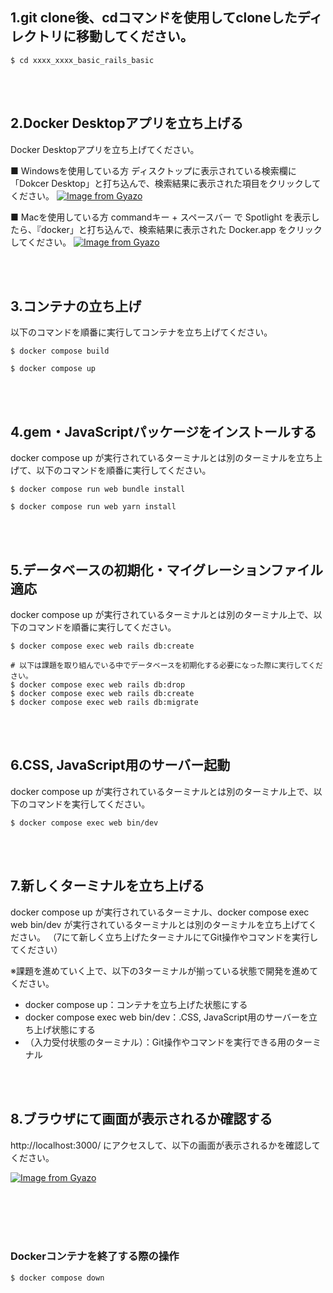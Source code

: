 ## 1.git clone後、cdコマンドを使用してcloneしたディレクトリに移動してください。
```
$ cd xxxx_xxxx_basic_rails_basic
```

<br /><br />

## 2.Docker Desktopアプリを立ち上げる
Docker Desktopアプリを立ち上げてください。

■ Windowsを使用している方
ディスクトップに表示されている検索欄に「Dokcer Desktop」と打ち込んで、検索結果に表示された項目をクリックしてください。
[![Image from Gyazo](https://t.gyazo.com/teams/startup-technology/7ed4318805455ba0056ab6bd8b6d869d.gif)](https://startup-technology.gyazo.com/7ed4318805455ba0056ab6bd8b6d869d)

■ Macを使用している方
commandキー + スペースバー で Spotlight を表示したら、『docker」と打ち込んで、検索結果に表示された Docker.app をクリックしてください。
[![Image from Gyazo](https://t.gyazo.com/teams/startup-technology/e0744c7e3a010fddc4ba1057e36e89bb.gif)](https://startup-technology.gyazo.com/e0744c7e3a010fddc4ba1057e36e89bb)

<br /><br />

## 3.コンテナの立ち上げ
以下のコマンドを順番に実行してコンテナを立ち上げてください。
```
$ docker compose build

$ docker compose up
```

<br /><br />

## 4.gem・JavaScriptパッケージをインストールする
docker compose up が実行されているターミナルとは別のターミナルを立ち上げて、以下のコマンドを順番に実行してください。
```
$ docker compose run web bundle install

$ docker compose run web yarn install
```

<br /><br />

## 5.データベースの初期化・マイグレーションファイル適応
docker compose up が実行されているターミナルとは別のターミナル上で、以下のコマンドを順番に実行してください。
```
$ docker compose exec web rails db:create

# 以下は課題を取り組んでいる中でデータベースを初期化する必要になった際に実行してください。
$ docker compose exec web rails db:drop
$ docker compose exec web rails db:create
$ docker compose exec web rails db:migrate
```

<br /><br />

## 6.CSS, JavaScript用のサーバー起動
docker compose up が実行されているターミナルとは別のターミナル上で、以下のコマンドを実行してください。
```
$ docker compose exec web bin/dev
```

<br /><br />

## 7.新しくターミナルを立ち上げる
docker compose up が実行されているターミナル、docker compose exec web bin/dev が実行されているターミナルとは別のターミナルを立ち上げてください。
（7にて新しく立ち上げたターミナルにてGit操作やコマンドを実行してください）

※課題を進めていく上で、以下の3ターミナルが揃っている状態で開発を進めてください。
- docker compose up：コンテナを立ち上げた状態にする
- docker compose exec web bin/dev：.CSS, JavaScript用のサーバーを立ち上げ状態にする
- （入力受付状態のターミナル）：Git操作やコマンドを実行できる用のターミナル

<br /><br />

## 8.ブラウザにて画面が表示されるか確認する
http://localhost:3000/ にアクセスして、以下の画面が表示されるかを確認してください。

[![Image from Gyazo](https://t.gyazo.com/teams/startup-technology/1de760c38b456f97de809369b3a77e79.png)](https://startup-technology.gyazo.com/1de760c38b456f97de809369b3a77e79)

<br /><br /><br /><br />

### Dockerコンテナを終了する際の操作

```bash
$ docker compose down
```

